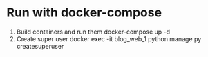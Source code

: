 # Run with docker-compose
1. Build containers and run them
docker-compose up -d
2. Create super user
docker exec -it blog_web_1 python manage.py createsuperuser